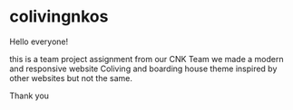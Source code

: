 # colivingnkos

Hello everyone!

this is a team project assignment from our CNK Team
we made a modern and responsive website
Coliving and boarding house theme inspired by other websites but not the same.

Thank you
